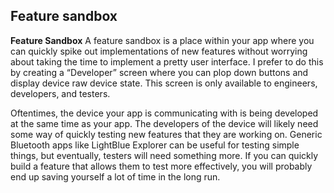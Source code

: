 ## Feature sandbox

**Feature Sandbox**
A feature sandbox is a place within your app where you can quickly spike out implementations of new features without worrying about taking the time to implement a pretty user interface. I prefer to do this by creating a “Developer” screen where you can plop down buttons and display device raw device state. This screen is only available to engineers, developers, and testers.

Oftentimes, the device your app is communicating with is being developed at the same time as your app. The developers of the device will likely need some way of quickly testing new features that they are working on. Generic Bluetooth apps like LightBlue Explorer can be useful for testing simple things, but eventually, testers will need something more. If you can quickly build a feature that allows them to test more effectively, you will probably end up saving yourself a lot of time in the long run.
